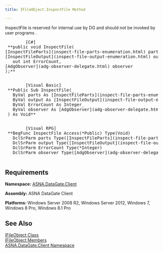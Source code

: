 ```yaml
---
title: IFileObject.InspectFile Method

---
```


InspectFile is reserved for internal use by DG and should not be invoked by user programs .
<pre class="prettyprint">
        <span class="lang">[C#]</span>
 **public void InspectFile(<br />[InspectFileParts](inspect-file-parts-enumeration.html) parts,<br />[InspectFileOutput](inspect-file-output-enumeration.html) output, <br />   out int ErrorCount,
[AdgObserver](adg-observer-delegate.html) observer
);** 
      </pre>
<pre class="prettyprint">
        <span class="lang">[Visual Basic] </span>
 **Public Sub InspectFile(_
   ByVal parts As [InspectFileParts](inspect-file-parts-enumeration.html)_      
   ByVal output As [InspectFileOutput](inspect-file-output-enumeration.html)_<br />   ByVal ErrorCount As Integer_<br />   ByVal observer As [AdgObserver](adg-observer-delegate.html)<br /> ) As Void** 
      </pre>
<pre class="prettyprint">
        <span class="lang">[Visual RPG]</span>
 **BegFunc InspectFile Access(*Public) Type(Void)<br />   DclSrParm parts Type([InspectFileParts](inspect-file-parts-enumeration.html))<br />   DclSrParm output Type([InspectFileOutput](inspect-file-output-enumeration.html))<br />   DclSrParm ErrorCount Type(*Integer)<br />   DclSrParm observer Type([AdgObserver](adg-observer-delegate.html))** 
      </pre>

## Requirements

<span> **Namespace:** [ASNA.DataGate.Client](datagate-client-namespace.html) </span> 

<span> **Assembly:** ASNA DataGate Client</span> 

<span><b class="le" style="FONT-WEIGHT: bold">Platforms: </b>Windows Server 2008 R2, Windows Server 2012, Windows 7, Windows 8 Pro, Windows 8.1 Pro</span> 
## See Also


[IFileObject Class](ifile-object-class.html)
      <br />
[IFileObject Members](ifile-object-members.html)
      <br />
[ASNA.DataGate.Client Namespace](datagate-client-namespace.html)

